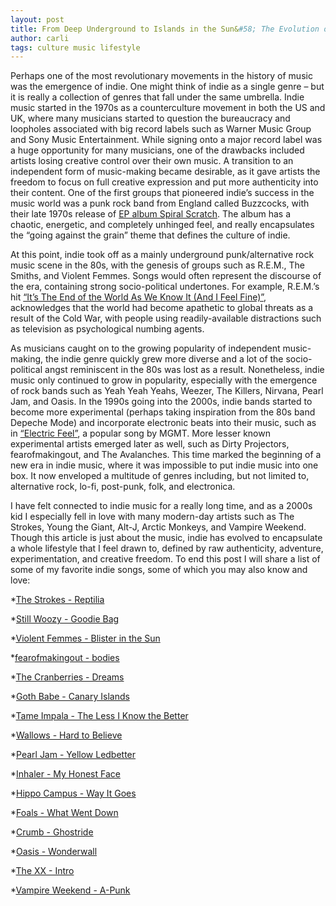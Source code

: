```yaml
---
layout: post
title: From Deep Underground to Islands in the Sun&#58; The Evolution of Indie Music
author: carli
tags: culture music lifestyle
---
```


Perhaps one of the most revolutionary movements in the history of music was the emergence of indie. One might think of indie as a single genre – but it is really a collection of genres that fall under the same umbrella. Indie music started in the 1970s as a counterculture movement in both the US and UK, where many musicians started to question the bureaucracy and loopholes associated with big record labels such as Warner Music Group and Sony Music Entertainment. While signing onto a major record label was a huge opportunity for many musicians, one of the drawbacks included artists losing creative control over their own music. A transition to an independent form of music-making became desirable, as it gave artists the freedom to focus on full creative expression and put more authenticity into their content. One of the first groups that pioneered indie’s success in the music world was a punk rock band from England called Buzzcocks, with their late 1970s release of [EP album Spiral Scratch](https://www.youtube.com/watch?v=AFJ71w_ez6Y). The album has a chaotic, energetic, and completely unhinged feel, and really encapsulates the “going against the grain” theme that defines the culture of indie.

At this point, indie took off as a mainly underground punk/alternative rock music scene in the 80s, with the genesis of groups such as R.E.M., The Smiths, and Violent Femmes. Songs would often represent the discourse of the era, containing strong socio-political undertones. For example, R.E.M.’s hit [“It’s The End of the World As We Know It (And I Feel Fine)”](https://www.youtube.com/watch?v=Z0GFRcFm-aY), acknowledges that the world had become apathetic to global threats as a result of the Cold War, with people using readily-available distractions such as television as psychological numbing agents. 

As musicians caught on to the growing popularity of independent music-making, the indie genre quickly grew more diverse and a lot of the socio-political angst reminiscent in the 80s was lost as a result. Nonetheless, indie music only continued to grow in popularity, especially with the emergence of rock bands such as Yeah Yeah Yeahs, Weezer, The Killers, Nirvana, Pearl Jam, and Oasis. In the 1990s going into the 2000s, indie bands started to become more experimental (perhaps taking inspiration from the 80s band Depeche Mode) and incorporate electronic beats into their music, such as in [“Electric Feel”](https://www.youtube.com/watch?v=MmZexg8sxyk), a popular song by MGMT. More lesser known experimental artists emerged later as well, such as Dirty Projectors, fearofmakingout, and The Avalanches. This time marked the beginning of a new era in indie music, where it was impossible to put indie music into one box. It now enveloped a multitude of genres including, but not limited to, alternative rock, lo-fi, post-punk, folk, and electronica.

I have felt connected to indie music for a really long time, and as a 2000s kid I especially fell in love with many modern-day artists such as The Strokes, Young the Giant, Alt-J, Arctic Monkeys, and Vampire Weekend. Though this article is just about the music, indie has evolved to encapsulate a whole lifestyle that I feel drawn to, defined by raw authenticity, adventure, experimentation, and creative freedom. To end this post I will share a list of some of my favorite indie songs, some of which you may also know and love:


*[The Strokes - Reptilia](https://www.youtube.com/watch?v=b8-tXG8KrWs)


*[Still Woozy - Goodie Bag](https://www.youtube.com/watch?v=zL3wWykAKfs)


*[Violent Femmes - Blister in the Sun](https://www.youtube.com/watch?v=JE-dqW4uBEE)


*[fearofmakingout - bodies](https://www.youtube.com/watch?v=LmLXduXz5Ok)


*[The Cranberries - Dreams](https://www.youtube.com/watch?v=Yam5uK6e-bQ)


*[Goth Babe - Canary Islands](https://www.youtube.com/watch?v=wC6C8Jnw3-Q)


*[Tame Impala - The Less I Know the Better](https://www.youtube.com/watch?v=2SUwOgmvzK4)


*[Wallows - Hard to Believe](https://www.youtube.com/watch?v=jlMr7FxqYIM)


*[Pearl Jam - Yellow Ledbetter](https://www.youtube.com/watch?v=iYtBMgLfqKQ)


*[Inhaler - My Honest Face](https://www.youtube.com/watch?v=dAP4B1G-SWk)


*[Hippo Campus - Way It Goes](https://www.youtube.com/watch?v=n3TQKEUne5Q)


*[Foals - What Went Down](https://www.youtube.com/watch?v=k2VtthmXZ0s)


*[Crumb - Ghostride](https://www.youtube.com/watch?v=HS4aJ_51qNQ)


*[Oasis - Wonderwall](https://www.youtube.com/watch?v=6hzrDeceEKc)


*[The XX - Intro](https://www.youtube.com/watch?v=qFq6nnw7xg0)


*[Vampire Weekend - A-Punk](https://www.youtube.com/watch?v=_XC2mqcMMGQ)


